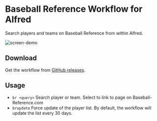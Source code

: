 Baseball Reference Workflow for Alfred
=============================

Search players and teams on Baseball Reference from within Alfred.

![screen-demo](https://user-images.githubusercontent.com/392510/85432140-25857f00-b548-11ea-865a-03ed3622b82d.gif "Demo")


Download
--------

Get the workflow from [GitHub releases][gh-releases].


Usage
-----

- `br <query>` Search player or team. Select to link to page on Baseball-Reference.com
- `brupdate` Force update of the player list. By default, the workflow will update the list every 30 days.

[aw]: https://github.com/deanishe/alfred-workflow
[cc]: http://creativecommons.org/licenses/by/3.0/
[docopt]: http://docopt.org/
[gh-releases]: https://github.com/atadams/baseball-reference-workflow/releases/latest
[adams_at]: http://twitter.com/adams_at
[mit]: http://opensource.org/licenses/MIT
